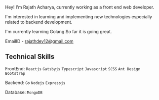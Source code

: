 Hey! I'm Rajath Acharya, currently working as a front end web developer.

I'm interested in learning and implementing new technologies especially related to backend development.

I'm currently learning Golang.So far it is going great.

EmailID - rajathdev12@gmail.com

Technical Skills
----

FrontEnd:  `Reactjs`  `Gatsbyjs`  `Typescript`  `Javascript`  `SCSS`  `Ant Design`  `Bootstrap`

Backend:   `Go`  `Nodejs`  `Expressjs`  

Database:  `MongoDB`



